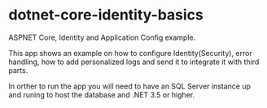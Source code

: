 # dotnet-core-identity-basics
ASPNET Core, Identity and Application Config example.

This app shows an example on how to configure Identity(Security), error handling, how to add personalized logs and send it to integrate it with third parts.

In orther to run the app you will need to have an SQL Server instance up and runing to host the database and .NET 3.5 or higher.
